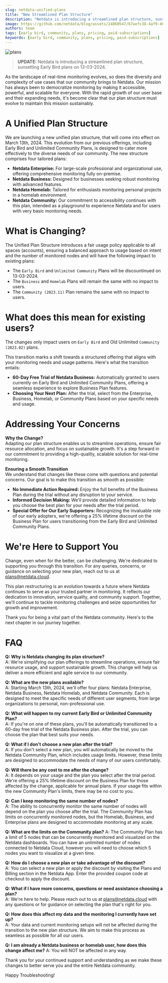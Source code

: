 ```yaml
---
slug: netdata-unified-plans
title: "New Streamlined Plan Structure"
description: "Netdata is introducing a streamlined plan structure, sunsetting Early Bird plans on 13-03-2024."
image: https://github.com/netdata/blog/assets/24860547/67aefc38-4af9-466b-a31b-79b3d85f6d01
authors: team
tags: [early bird, community, plans, pricing, paid-subscriptions]
keywords: [early bird, community, plans, pricing, paid-subscriptions]
---
```


![plans](https://github.com/netdata/blog/assets/24860547/67aefc38-4af9-466b-a31b-79b3d85f6d01)

> **UPDATE:** Netdata is introducing a streamlined plan structure, sunsetting Early Bird plans on 13-03-2024.

<!--truncate-->

As the landscape of real-time monitoring evolves, so does the diversity and complexity of use cases that our community brings to Netdata. Our mission has always been to democratize monitoring by making it accessible, powerful, and scalable for everyone. With the rapid growth of our user base and their expanding needs, it's become clear that our plan structure must evolve to maintain this mission sustainably.

# A Unified Plan Structure

We are launching a new unified plan structure, that will come into effect on March 13th, 2024. This evolution from our previous offerings, including Early Bird and Unlimited Community Plans, is designed to cater more effectively to the diverse needs of our community. The new structure comprises four tailored plans:

- **Netdata Enterprise:** For large-scale professional and organizational use, offering comprehensive monitoring fully on-premise.
- **Netdata Business:** Designed for businesses seeking robust monitoring with advanced features.
- **Netdata Homelab:** Tailored for enthusiasts monitoring personal projects in a homelab environment.
- **Netdata Community:** Our commitment to accessibility continues with this plan, intended as a playground to experience Netdata and for users with very basic monitoring needs.

# What is Changing?

The Unified Plan Structure introduces a fair usage policy applicable to all spaces (accounts), ensuring a balanced approach to usage based on intent and the number of monitored nodes and will have the following impact to existing plans:

- The `Early Bird` and `Unlimited Community` Plans will be discountinued on 13-03-2024.
- The `Business` and `Homelab` Plans will remain the same with no impact to users.
- The `Community (2023.11)` Plan remains the same with no impact to users.

# What does this mean for existing users?

The changes only impact users on `Early Bird` and Old Unlimited `Community (2023.02)` plans.

This transition marks a shift towards a structured offering that aligns with your monitoring needs and usage patterns. Here's what the transition entails:

- **60-Day Free Trial of Netdata Business:** Automatically granted to users currently on Early Bird and Unlimited Community Plans, offering a seamless experience to explore Business Plan features.
- **Choosing Your Next Plan:** After the trial, select from the Enterprise, Business, Homelab, or Community Plans based on your specific needs and usage.

# Addressing Your Concerns

**Why the Change?**  
Adapting our plan structure enables us to streamline operations, ensure fair resource allocation, and focus on sustainable growth. It's a step forward in our commitment to providing a high-quality, scalable solution for real-time monitoring.

**Ensuring a Smooth Transition**  
We understand that changes like these come with questions and potential concerns. Our goal is to make this transition as smooth as possible:

- **No Immediate Action Required:** Enjoy the full benefits of the Business Plan during the trial without any disruption to your service.
- **Informed Decision Making:** We'll provide detailed information to help you choose the best plan for your needs after the trial period.
- **Special Offer for Our Early Supporters:** Recognizing the invaluable role of our early adopters, we're offering a 25% lifetime discount on the Business Plan for users transitioning from the Early Bird and Unlimited Community Plans. 

# We're Here to Support You

Change, even when for the better, can be challenging. We're dedicated to supporting you through this transition. For any queries, concerns, or guidance on selecting your new plan, reach out to us at plans@netdata.cloud.

This plan restructuring is an evolution towards a future where Netdata continues to serve as your trusted partner in monitoring. It reflects our dedication to innovation, service quality, and community support. Together, we'll continue to tackle monitoring challenges and seize opportunities for growth and improvement.

Thank you for being a vital part of the Netdata community. Here's to the next chapter in our journey together.

# FAQ

**Q: Why is Netdata changing its plan structure?**  
A: We're simplifying our plan offerings to streamline operations, ensure fair resource usage, and support sustainable growth. This change will help us deliver a more efficient and agile service to our community.

**Q: What are the new plans available?**  
A: Starting March 13th, 2024, we'll offer four plans: Netdata Enterprise, Netdata Business, Netdata Homelab, and Netdata Community. Each is designed to meet the specific needs of different user segments, from large organizations to personal, non-professional use.

**Q: What will happen to my current Early Bird or Unlimited Community Plan?**  
A: If you're on one of these plans, you'll be automatically transitioned to a 60-day free trial of the Netdata Business plan. After the trial, you can choose the plan that best suits your needs.

**Q: What if I don't choose a new plan after the trial?**  
A: If you don't select a new plan, you will automatically be moved to the Netdata Community Plan, which includes usage limits. However, these limits are designed to accommodate the needs of many of our users comfortably.

**Q: Will there be any cost to me after the change?**  
A: It depends on your usage and the plan you select after the trial period. We're offering a 25% lifetime discount on the Business Plan for those affected by the change, applicable for annual plans. If your usage fits within the new Community Plan's limits, there may be no cost to you.

**Q: Can I keep monitoring the same number of nodes?**  
A: The ability to concurrently monitor the same number of nodes will depend on the plan you choose after the trial. The Community Plan has limits on concurrently monitored nodes, but the Homelab, Business, and Enterprise plans are designed to accommodate monitoring at any scale.

**Q: What are the limits on the Community plan?**
A: The Community Plan has a limit of 5 nodes that can be concurrently monitored and visualized on the Netdata dashboards. You can have an unlimited number of nodes connected to Netdata Cloud, however you will need to choose which 5 nodes you want to visualize at a given time.

**Q: How do I choose a new plan or take advantage of the discount?**  
A: You can select a new plan or apply the discount by visiting the Plans and Billing section in the Netdata App. Enter the provided coupon code at checkout to apply the discount.

**Q: What if I have more concerns, questions or need assistance choosing a plan?**  
A: We're here to help. Please reach out to us at plans@netdata.cloud with any questions or for guidance on selecting the plan that's right for you.

**Q: How does this affect my data and the monitoring I currently have set up?**  
A: Your data and current monitoring setups will not be affected during the transition to the new plan structure. We aim to make this process as seamless as possible for all our users.

**Q: I am already a Netdata business or homelab user, how does this change affect me?**
A: You will NOT be affected in any way.


Thank you for your continued support and understanding as we make these changes to better serve you and the entire Netdata community.

Happy Troubleshooting!
